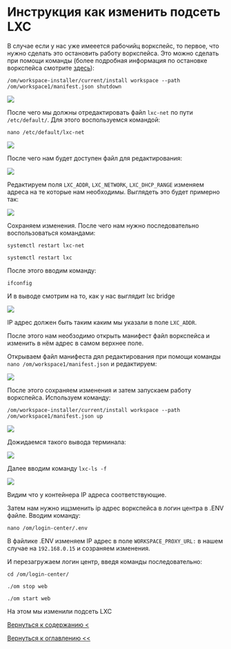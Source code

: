 # Инструкция как изменить подсеть LXC

В случае если у нас уже имееется рабочийц воркспейс, то первое, что нужно сделать это остановить работу воркспейса. Это 
можно сделать при помощи команды (более подробная информация по остановке воркспейса смотрите [здесь](refresh.md)):
                                                           
```/om/workspace-installer/current/install workspace --path /om/workspace1/manifest.json shutdown```

![](./pictures/sshPutty3.jpg)

После чего мы должны отредактировать файл `lxc-net` по пути `/etc/default/`. Для этого воспользуемся командой:

`nano /etc/default/lxc-net`


![](./pictures/nanoLxcNet.jpg)

После чего нам будет доступен файл для редактирования:

![](./pictures/nanoLxcOpen.jpg)

Редактируем поля `LXC_ADDR`, `LXC_NETWORK`, `LXC_DHCP_RANGE` изменяем адреса на те которые нам необходимы. Выглядеть это
 будет примерно так: 
 
![](./pictures/editedLxcNet.jpg)

Сохраняем изменения. После чего нам нужно последовательно воспользоваться командами:

`systemctl restart lxc-net`

`systemctl restart lxc`

После этого вводим команду:

`ifconfig`

И в выводе смотрим на то, как у нас выглядит lxc bridge

![](./pictures/lxcBridgeOutput.jpg)

IP адрес должен быть таким каким мы указали в поле `LXC_ADDR`.

После этого нам необзодимо открыть манифест файл воркспейса и изменить в нём адрес в самом верхнее поле.

Открываем файл манифеста дял редактирования при помощи команды `nano /om/workspace1/manifest.json` и редактируем:

![](./pictures/changeContainerIp.jpg)

После этого сохраняем изменения и затем запускаем работу воркспейса. Используем команду: 

```/om/workspace-installer/current/install workspace --path /om/workspace1/manifest.json up```

![](./pictures/sshPutty7.jpg)

Дожидаемся такого вывода терминала:

![](./pictures/sshPutty8.jpg)

Далее вводим команду `lxc-ls -f`

![](./pictures/lxcLsF.jpg)

Видим что у контейнера IP адреса соответствующие.

Затем нам нужно ищзменить ip адрес воркспейса в логин центра в .ENV файле. Вводим команду:

`nano /om/login-center/.env`

В файлике .ENV изменяем IP адрес в поле `WORKSPACE_PROXY_URL:` в нашем случае на `192.168.0.15` и созраняем изменения.

И перезагружаем логин центр, введя команды последовательно:

`cd /om/login-center/`

`./om stop web`

`./om start web`

На этом мы изменили подсеть LXC

[Вернуться к содержанию <](contents.md)

[Вернуться к оглавлению <<](index.md)
